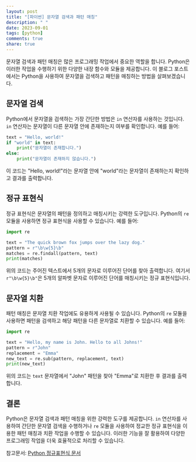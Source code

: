 ```yaml
---
layout: post
title: "[파이썬] 문자열 검색과 패턴 매칭"
description: " "
date: 2023-09-01
tags: [python]
comments: true
share: true
---
```


문자열 검색과 패턴 매칭은 많은 프로그래밍 작업에서 중요한 역할을 합니다. Python은 이러한 작업을 수행하기 위한 다양한 내장 함수와 모듈을 제공합니다. 이 블로그 포스트에서는 Python을 사용하여 문자열을 검색하고 패턴을 매칭하는 방법을 살펴보겠습니다.

## 문자열 검색

Python에서 문자열을 검색하는 가장 간단한 방법은 `in` 연산자를 사용하는 것입니다. `in` 연산자는 문자열이 다른 문자열 안에 존재하는지 여부를 확인합니다. 예를 들어:

```python
text = "Hello, world!"
if "world" in text:
    print("문자열이 존재합니다.")
else:
    print("문자열이 존재하지 않습니다.")
```

이 코드는 "Hello, world!"라는 문자열 안에 "world"라는 문자열이 존재하는지 확인하고 결과를 출력합니다.

## 정규 표현식

정규 표현식은 문자열의 패턴을 정의하고 매칭시키는 강력한 도구입니다. Python의 `re` 모듈을 사용하면 정규 표현식을 사용할 수 있습니다. 예를 들어:

```python
import re

text = "The quick brown fox jumps over the lazy dog."
pattern = r"\b\w{5}\b"
matches = re.findall(pattern, text)
print(matches)
```

위의 코드는 주어진 텍스트에서 5개의 문자로 이루어진 단어를 찾아 출력합니다. 여기서 `r"\b\w{5}\b"`은 5개의 알파벳 문자로 이루어진 단어를 매칭시키는 정규 표현식입니다.

## 문자열 치환

패턴 매칭은 문자열 치환 작업에도 유용하게 사용될 수 있습니다. Python의 `re` 모듈을 사용하면 패턴을 검색하고 해당 패턴을 다른 문자열로 치환할 수 있습니다. 예를 들어:

```python
import re

text = "Hello, my name is John. Hello to all Johns!"
pattern = r"John"
replacement = "Emma"
new_text = re.sub(pattern, replacement, text)
print(new_text)
```

위의 코드는 `text` 문자열에서 "John" 패턴을 찾아 "Emma"로 치환한 후 결과를 출력합니다.

## 결론

Python은 문자열 검색과 패턴 매칭을 위한 강력한 도구를 제공합니다. `in` 연산자를 사용하여 간단한 문자열 검색을 수행하거나 `re` 모듈을 사용하여 정교한 정규 표현식을 이용한 패턴 매칭과 치환 작업을 수행할 수 있습니다. 이러한 기능을 잘 활용하여 다양한 프로그래밍 작업을 더욱 효율적으로 처리할 수 있습니다.

참고문서: [Python 정규표현식 문서](https://docs.python.org/3/library/re.html)